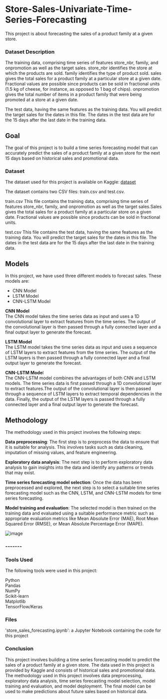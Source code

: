 # Store-Sales-Univariate-Time-Series-Forecasting


This project is about forecasting the sales of a product family at a given store. 
### Dataset Description
The training data, comprising time series of features store_nbr, family, and onpromotion as well as the target sales. store_nbr identifies the store at which the products are sold. family identifies the type of product sold. sales gives the total sales for a product family at a particular store at a given date. Fractional values are possible since products can be sold in fractional units (1.5 kg of cheese, for instance, as opposed to 1 bag of chips). onpromotion gives the total number of items in a product family that were being promoted at a store at a given date.

The test data, having the same features as the training data. You will predict the target sales for the dates in this file. The dates in the test data are for the 15 days after the last date in the training data.

## Goal
The goal of this project is to build a time series forecasting model that can accurately predict the sales of a product family at a given store for the next 15 days based on historical sales and promotional data.

### Dataset
The dataset used for this project is available on Kaggle: [dataset](https://www.kaggle.com/competitions/store-sales-time-series-forecasting/)

The dataset contains two CSV files: train.csv and test.csv.

train.csv
This file contains the training data, comprising time series of features store_nbr, family, and onpromotion as well as the target sales.Sales gives the total sales for a product family at a particular store on a given date. Fractional values are possible since products can be sold in fractional units.

test.csv
This file contains the test data, having the same features as the training data. You will predict the target sales for the dates in this file. The dates in the test data are for the 15 days after the last date in the training data.

## Models
In this project, we have used three different models to forecast sales. These models are:

* CNN Model
* LSTM Model
* CNN-LSTM Model

**CNN Model**\
The CNN model takes the time series data as input and uses a 1D convolutional layer to extract features from the time series. The output of the convolutional layer is then passed through a fully connected layer and a final output layer to generate the forecast.

**LSTM Model**\
The LSTM model takes the time series data as input and uses a sequence of LSTM layers to extract features from the time series. The output of the LSTM layers is then passed through a fully connected layer and a final output layer to generate the forecast.

**CNN-LSTM Mode**l\
The CNN-LSTM model combines the advantages of both CNN and LSTM models. The time series data is first passed through a 1D convolutional layer to extract features.The output of the convolutional layer is then passed through a sequence of LSTM layers to extract temporal dependencies in the data. Finally, the output of the LSTM layers is passed through a fully connected layer and a final output layer to generate the forecast.

## Methodology
The methodology used in this project involves the following steps:

**Data preprocessing**: The first step is to preprocess the data to ensure that it is suitable for analysis. This involves tasks such as data cleaning, imputation of missing values, and feature engineering.

**Exploratory data analysis**: The next step is to perform exploratory data analysis to gain insights into the data and identify any patterns or trends that may exist.

**Time series forecasting model selection**: Once the data has been preprocessed and explored, the next step is to select a suitable time series forecasting model such as the CNN, LSTM, and CNN-LSTM models for time series forecasting.

**Model training and evaluation**: The selected model is then trained on the training data and evaluated using a suitable performance metric such as appropriate evaluation metrics like Mean Absolute Error (MAE), Root Mean Squared Error (RMSE), or Mean Absolute Percentage Error (MAPE).

![image](https://user-images.githubusercontent.com/130960032/232423271-cb4eef09-0e0c-46b1-9bea-8daa095af9ef.png)

### -------
### Tools Used
The following tools were used in this project:

Python\
Pandas\
NumPy\
Scikit-learn\
Matplotlib\
TensorFlow/Keras
### Files

'store_sales_forecasting.ipynb': a Jupyter Notebook containing the code for this project

### Conclusion
This project involves building a time series forecasting model to predict the sales of a product family at a given store. The data used in this project is provided by Kaggle and consists of historical sales and promotional data. The methodology used in this project involves data preprocessing, exploratory data analysis, time series forecasting model selection, model training and evaluation, and model deployment. The final model can be used to make predictions about future sales based on historical data.
